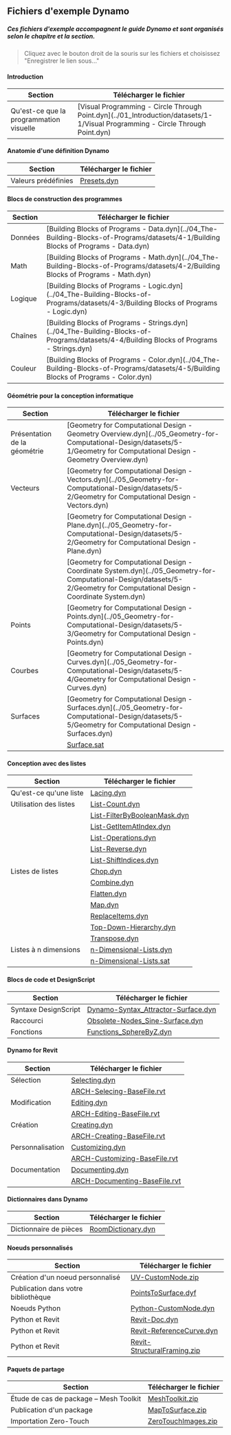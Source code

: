

## Fichiers d'exemple Dynamo

##### Ces fichiers d'exemple accompagnent le guide Dynamo et sont organisés selon le chapitre et la section.

> Cliquez avec le bouton droit de la souris sur les fichiers et choisissez "Enregistrer le lien sous..."

#### Introduction

|Section|Télécharger le fichier|
| -- | -- |
|Qu'est-ce que la programmation visuelle|[Visual Programming - Circle Through Point.dyn](../01_Introduction/datasets/1-1/Visual Programming - Circle Through Point.dyn)|

#### Anatomie d'une définition Dynamo

|Section|Télécharger le fichier|
| -- | -- |
|Valeurs prédéfinies|[Presets.dyn](../03_Anatomy-of-a-Dynamo-Definition/datasets/3-5/Presets.dyn)|

#### Blocs de construction des programmes

|Section|Télécharger le fichier|
| -- | -- |
|Données|[Building Blocks of Programs - Data.dyn](../04_The-Building-Blocks-of-Programs/datasets/4-1/Building Blocks of Programs - Data.dyn)|
|Math|[Building Blocks of Programs - Math.dyn](../04_The-Building-Blocks-of-Programs/datasets/4-2/Building Blocks of Programs - Math.dyn)|
|Logique|[Building Blocks of Programs - Logic.dyn](../04_The-Building-Blocks-of-Programs/datasets/4-3/Building Blocks of Programs - Logic.dyn)|
|Chaînes|[Building Blocks of Programs - Strings.dyn](../04_The-Building-Blocks-of-Programs/datasets/4-4/Building Blocks of Programs - Strings.dyn)|
|Couleur|[Building Blocks of Programs - Color.dyn](../04_The-Building-Blocks-of-Programs/datasets/4-5/Building Blocks of Programs - Color.dyn)|

#### Géométrie pour la conception informatique

|Section|Télécharger le fichier|
| -- | -- |
|Présentation de la géométrie|[Geometry for Computational Design - Geometry Overview.dyn](../05_Geometry-for-Computational-Design/datasets/5-1/Geometry for Computational Design - Geometry Overview.dyn)|
|Vecteurs|[Geometry for Computational Design - Vectors.dyn](../05_Geometry-for-Computational-Design/datasets/5-2/Geometry for Computational Design - Vectors.dyn)|
||[Geometry for Computational Design - Plane.dyn](../05_Geometry-for-Computational-Design/datasets/5-2/Geometry for Computational Design - Plane.dyn)|
||[Geometry for Computational Design - Coordinate System.dyn](../05_Geometry-for-Computational-Design/datasets/5-2/Geometry for Computational Design - Coordinate System.dyn)|
|Points|[Geometry for Computational Design - Points.dyn](../05_Geometry-for-Computational-Design/datasets/5-3/Geometry for Computational Design - Points.dyn)|
|Courbes|[Geometry for Computational Design - Curves.dyn](../05_Geometry-for-Computational-Design/datasets/5-4/Geometry for Computational Design - Curves.dyn)|
|Surfaces|[Geometry for Computational Design - Surfaces.dyn](../05_Geometry-for-Computational-Design/datasets/5-5/Geometry for Computational Design - Surfaces.dyn)|
||[Surface.sat](../05_Geometry-for-Computational-Design/datasets/5-5/Surface.sat)|

#### Conception avec des listes

|Section|Télécharger le fichier|
| -- | -- |
|Qu'est-ce qu'une liste|[Lacing.dyn](../06_Designing-with-Lists/datasets/6-1/Lacing.dyn)|
|Utilisation des listes|[List-Count.dyn](../06_Designing-with-Lists/datasets/6-2/List-Count.dyn)|
||[List-FilterByBooleanMask.dyn](../06_Designing-with-Lists/datasets/6-2/List-FilterByBooleanMask.dyn)|
||[List-GetItemAtIndex.dyn](../06_Designing-with-Lists/datasets/6-2/List-GetItemAtIndex.dyn)|
||[List-Operations.dyn](../06_Designing-with-Lists/datasets/6-2/List-Operations.dyn)|
||[List-Reverse.dyn](../06_Designing-with-Lists/datasets/6-2/List-Reverse.dyn)|
||[List-ShiftIndices.dyn](../06_Designing-with-Lists/datasets/6-2/List-ShiftIndices.dyn)|
|Listes de listes|[Chop.dyn](../06_Designing-with-Lists/datasets/6-3/Chop.dyn)|
||[Combine.dyn](../06_Designing-with-Lists/datasets/6-3/Combine.dyn)|
||[Flatten.dyn](../06_Designing-with-Lists/datasets/6-3/Flatten.dyn)|
||[Map.dyn](../06_Designing-with-Lists/datasets/6-3/Map.dyn)|
||[ReplaceItems.dyn](../06_Designing-with-Lists/datasets/6-3/ReplaceItems.dyn)|
||[Top-Down-Hierarchy.dyn](../06_Designing-with-Lists/datasets/6-3/Top-Down-Hierarchy.dyn)|
||[Transpose.dyn](../06_Designing-with-Lists/datasets/6-3/Transpose.dyn)|
|Listes à n dimensions|[n-Dimensional-Lists.dyn](../06_Designing-with-Lists/datasets/6-4/n-Dimensional-Lists.dyn)|
||[n-Dimensional-Lists.sat](../06_Designing-with-Lists/datasets/6-4/n-Dimensional-Lists.sat)|

#### Blocs de code et DesignScript

|Section|Télécharger le fichier|
| -- | -- |
|Syntaxe DesignScript|[Dynamo-Syntax_Attractor-Surface.dyn](../07_Code-Block/datasets/7-2/Dynamo-Syntax_Attractor-Surface.dyn)|
|Raccourci|[Obsolete-Nodes_Sine-Surface.dyn](../07_Code-Block/datasets/7-3/Obsolete-Nodes_Sine-Surface.dyn)|
|Fonctions|[Functions_SphereByZ.dyn](../07_Code-Block/datasets/7-4/Functions_SphereByZ.dyn)|

#### Dynamo for Revit

|Section|Télécharger le fichier|
| -- | -- |
|Sélection|[Selecting.dyn](../08_Dynamo-for-Revit/datasets/8-2/Selecting.dyn)|
||[ARCH-Selecing-BaseFile.rvt](../08_Dynamo-for-Revit/datasets/8-2/ARCH-Selecting-BaseFile.rvt)|
|Modification|[Editing.dyn](../08_Dynamo-for-Revit/datasets/8-3/Editing.dyn)|
||[ARCH-Editing-BaseFile.rvt](../08_Dynamo-for-Revit/datasets/8-3/ARCH-Editing-BaseFile.rvt)|
|Création|[Creating.dyn](../08_Dynamo-for-Revit/datasets/8-4/Creating.dyn)|
||[ARCH-Creating-BaseFile.rvt](../08_Dynamo-for-Revit/datasets/8-4/ARCH-Creating-BaseFile.rvt)|
|Personnalisation|[Customizing.dyn](../08_Dynamo-for-Revit/datasets/8-5/Customizing.dyn)|
||[ARCH-Customizing-BaseFile.rvt](../08_Dynamo-for-Revit/datasets/8-5/ARCH-Customizing-BaseFile.rvt)|
|Documentation|[Documenting.dyn](../08_Dynamo-for-Revit/datasets/8-6/Documenting.dyn)|
||[ARCH-Documenting-BaseFile.rvt](../08_Dynamo-for-Revit/datasets/8-6/ARCH-Documenting-BaseFile.rvt)|

#### Dictionnaires dans Dynamo

|Section|Télécharger le fichier|
| -- | -- |
|Dictionnaire de pièces|[RoomDictionary.dyn](../09_Dictionaries/datasets/9-4_roomDictionary.dyn)|

#### Noeuds personnalisés

|Section|Télécharger le fichier|
| -- | -- |
|Création d'un noeud personnalisé|[UV-CustomNode.zip](../10_Custom-Nodes/datasets/10-2/UV-CustomNode.zip)|
|Publication dans votre bibliothèque|[PointsToSurface.dyf](../10_Custom-Nodes/datasets/10-3/PointsToSurface.dyf)|
|Noeuds Python|[Python-CustomNode.dyn](../10_Custom-Nodes/datasets/10-4/Python-CustomNode.dyn)|
|Python et Revit|[Revit-Doc.dyn](../10_Custom-Nodes/datasets/10-5/Revit-Doc.dyn)|
|Python et Revit|[Revit-ReferenceCurve.dyn](../10_Custom-Nodes/datasets/10-5/Revit-ReferenceCurve.dyn)|
|Python et Revit|[Revit-StructuralFraming.zip](../10_Custom-Nodes/datasets/10-5/Revit-StructuralFraming.zip)|

#### Paquets de partage

|Section|Télécharger le fichier|
| -- | -- |
|Étude de cas de package – Mesh Toolkit|[MeshToolkit.zip](../11_Packages/datasets/11-2/MeshToolkit.zip)|
|Publication d'un package|[MapToSurface.zip](../11_Packages/datasets/11-4/MapToSurface.zip)|
|Importation Zero-Touch|[ZeroTouchImages.zip](../11_Packages/datasets/11-5/ZeroTouchImages.zip)|

